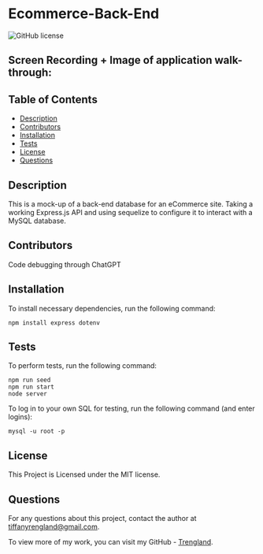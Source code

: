 # Ecommerce-Back-End
![GitHub license](https://img.shields.io/badge/license-MIT-blue.svg)

## Screen Recording + Image of application walk-through:



## Table of Contents

* [Description](#description)
* [Contributors](#contributors)
* [Installation](#installation)
* [Tests](#tests)
* [License](#license)
* [Questions](#questions)


## Description

This is a mock-up of a back-end database for an eCommerce site. Taking a working Express.js API and using sequelize to configure it to interact with a MySQL database.


## Contributors

Code debugging through ChatGPT


## Installation

To install necessary dependencies, run the following command: 

```
npm install express dotenv

```


## Tests

To perform tests, run the following command:

```
npm run seed
npm run start
node server
```
To log in to your own SQL for testing, run the following command (and enter logins):

```
mysql -u root -p
```

## License
    
This Project is Licensed under the MIT license.


## Questions

For any questions about this project, contact the author at tiffanyrengland@gmail.com. 

To view more of my work, you can visit my GitHub - [Trengland](https://www.github.com/Trengland/).
